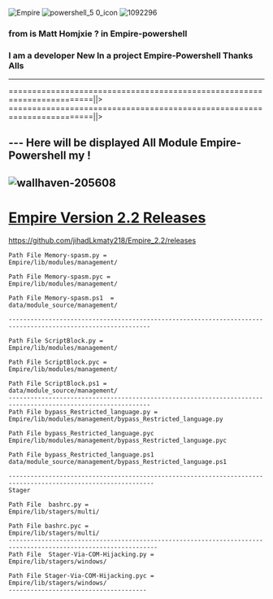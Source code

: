 ![Empire](https://user-images.githubusercontent.com/25440152/29976982-e0831f5a-8f09-11e7-92f7-f5e6772d5e76.png)
![powershell_5 0_icon](https://user-images.githubusercontent.com/25440152/29977080-2f28bb24-8f0a-11e7-9e77-d4b792fb9807.png)
![1092296](https://user-images.githubusercontent.com/25440152/29977114-4b7aff30-8f0a-11e7-9972-b4f2139a845f.gif)


### from is Matt Homjxie ? in Empire-powershell 
### I am a developer New In a project Empire-Powershell Thanks Alls
---
========================================================================||>
========================================================================||>
## --- Here will be displayed All Module Empire-Powershell my !

![wallhaven-205608](https://user-images.githubusercontent.com/25440152/29684174-007ca708-88df-11e7-93d8-14a6523696c3.jpg)
---------------------------------
# [Empire Version 2.2 Releases](https://twitter.com/subTee)

https://github.com/jihadLkmaty218/Empire_2.2/releases
```
Path File Memory-spasm.py =
Empire/lib/modules/management/

Path File Memory-spasm.pyc =
Empire/lib/modules/management/

Path File Memory-spasm.ps1  =
data/module_source/management/

------------------------------------------------------------------------------------------------------------- 

Path File ScriptBlock.py =
Empire/lib/modules/management/

Path File ScriptBlock.pyc = 
Empire/lib/modules/management/

Path File ScriptBlock.ps1 = 
data/module_source/management/
-------------------------------------------------------------------------------------------------------------
Path File bypass_Restricted_language.py = 
Empire/lib/modules/management/bypass_Restricted_language.py

Path File bypass_Restricted_language.pyc 
Empire/lib/modules/management/bypass_Restricted_language.pyc

Path File bypass_Restricted_language.ps1
data/module_source/management/bypass_Restricted_language.ps1

--------------------------------------------------------------------------------------------------------------
Stager
 
Path File  bashrc.py =
Empire/lib/stagers/multi/

Path File bashrc.pyc =
Empire/lib/stagers/multi/
---------------------------------------------------------------------------------------------------------------
Path File  Stager-Via-COM-Hijacking.py =
Empire/lib/stagers/windows/

Path File Stager-Via-COM-Hijacking.pyc =
Empire/lib/stagers/windows/
--------------------------------------
```

